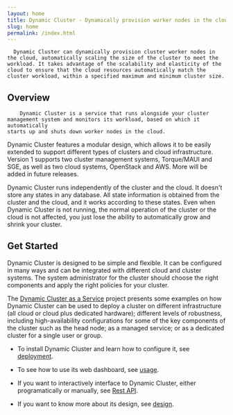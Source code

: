 ```yaml
---
layout: home
title: Dynamic Cluster - Dynamically provision worker nodes in the cloud for your cluster
slug: home
permalink: /index.html
---
```


<p></p>

  <section id="lead" class="lead">

      Dynamic Cluster can dynamically provision cluster worker nodes in the cloud, automatically scaling the size of the cluster to meet the workload. It takes advantage of the scalability and elasticity of the cloud to ensure that the cloud resources automatically match the cluster workload, within a specified maximum and minimum cluster size.
    
  </section>


## Overview

        Dynamic Cluster is a service that runs alongside your cluster management system and monitors its workload, based on which it automatically
    starts up and shuts down worker nodes in the cloud.

Dynamic Cluster features a modular design, which allows it to be easily extended to support different types of clusters and cloud infrastructure. 
Version 1 supports two cluster management systems, Torque/MAUI and SGE, as well as two cloud systems, OpenStack and AWS.
More will be added in future releases.



Dynamic Cluster runs independently of the cluster and the cloud. It doesn't store any states in any database.
All state information is obtained from the cluster and the cloud, and it works according to these states.
Even when Dynamic Cluster is not running, the normal operation of the cluster or the cloud is not affected, 
you just lose the ability to automatically grow and shrink your cluster.


## Get Started

Dynamic Cluster is designed to be simple and flexible. It can be configured in many ways and can be integrated with different cloud and cluster systems.
The system administrator for the cluster should choose the right components and apply the right policies for your cluster. 

The [Dynamic Cluster as a Service](http://eresearchsa.github.io/dcaas/) project presents some examples on how Dynamic Cluster can be used to deploy a cluster on different infrastructure (all cloud or cloud plus dedicated hardware); different levels of robustness, including high-availability configurations for some of the key components of the cluster such as the head node; as a managed service; or as a dedicated cluster for a single user or group.  

* To install Dynamic Cluster and learn how to configure it, see [deployment](./deploy.html).

* To see how to use its web dashboard, see [usage](./usage.html).

* If you want to interactively interface to Dynamic Cluster, either programatically or manually, see [Rest API](./restapi.html).

* If you want to know more about its design, see [design](./design.html).




